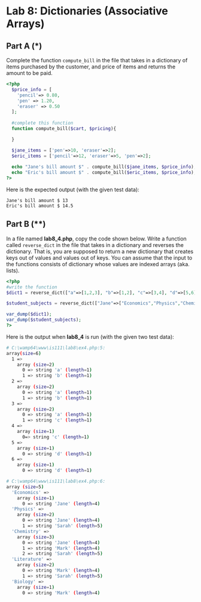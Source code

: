 # Lab 8: Dictionaries (Associative Arrays)

## Part A (*)

Complete the function `compute_bill` in the file that takes in a dictionary of items purchased by the customer, and price of items and returns the amount to be paid.

```php
<?php
  $price_info = [
    'pencil'=> 0.80,
    'pen' => 1.20,
    'eraser' => 0.50
  ];
  
  #complete this function
  function compute_bill($cart, $pricing){

  }

  $jane_items = ['pen'=>10, 'eraser'=>2];
  $eric_items = ['pencil'=>12, 'eraser'=>5, 'pen'=>2];
  
  echo "Jane's bill amount $" . compute_bill($jane_items, $price_info);
  echo "Eric's bill amount $" . compute_bill($eric_items, $price_info);
?>
```

Here is the expected output (with the given test data):

```text
Jane's bill amount $ 13
Eric's bill amount $ 14.5
```

## Part B (**)

In a file named **lab8_4.php**, copy the code shown below.
Write a function called `reverse_dict` in the file that takes in a dictionary and reverses the dictionary. That is, you are supposed to return a new dictionary that creates keys out of values and values out of keys. You can assume that the input to the functions consists of dictionary whose values are indexed arrays (aka. lists).

```php
<?php
#write the function
$dict1 = reverse_dict(["a"=>[1,2,3], "b"=>[1,2], "c"=>[3,4], "d"=>[5,6]]);

$student_subjects = reverse_dict(["Jane"=>["Economics","Physics","Chemistry"], "Mark"=>["Literature","Chemistry","Biology"], "Sarah"=>["Literature","Physics","Chemistry"]]);

var_dump($dict1);
var_dump($student_subjects);
?>
```

Here is the output when **lab8\_4** is run (with the given two test data):

```bash
# C:\wamp64\www\is111\lab8\ex4.php:5:
array(size=6)
  1 =>
    array (size=2)
      0 => string 'a' (length=1)
      1 => string 'b' (length=1)
  2 =>
    array (size=2)
      0 => string 'a' (length=1)
      1 => string 'b' (length=1)
  3 =>
    array (size=2)
      0 => string 'a' (length=1)
      1 => string 'c' (length=1)
  4 =>
    array (size=1)
      0=> string 'c' (length=1)
  5 =>
    array (size=1)
      0 => string 'd' (length=1)
  6 =>
    array (size=1)
      0 => string 'd' (length=1)
```

```bash
# C:\wamp64\www\is111\lab8\ex4.php:6:
array (size=5)
  'Economics' =>
    array (size=1)
      0 => string 'Jane' (length=4)
  'Physics' =>
    array (size=2)
      0 => string 'Jane' (length=4)
      1 => string 'Sarah' (length=5)
  'Chemistry' =>
    array (size=3)
      0 => string 'Jane' (length=4)
      1 => string 'Mark' (length=4)
      2 => string 'Sarah' (length=5)
  'Literature' =>
    array (size=2)
      0 => string 'Mark' (length=4)
      1 => string 'Sarah' (length=5)
  'Biology' =>
    array (size=1)
      0 => string 'Mark' (length=4)
```

